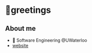 # 👋greetings

## About me

- 🚀 Software Engineering @UWaterloo
- [website](https://dxaviud.github.io)

<!--[![Anurag's GitHub stats](https://github-readme-stats.vercel.app/api?username=dxaviud&count_private=true&hide=stars&show_icons=true&theme=transparent)](https://github.com/anuraghazra/github-readme-stats)
